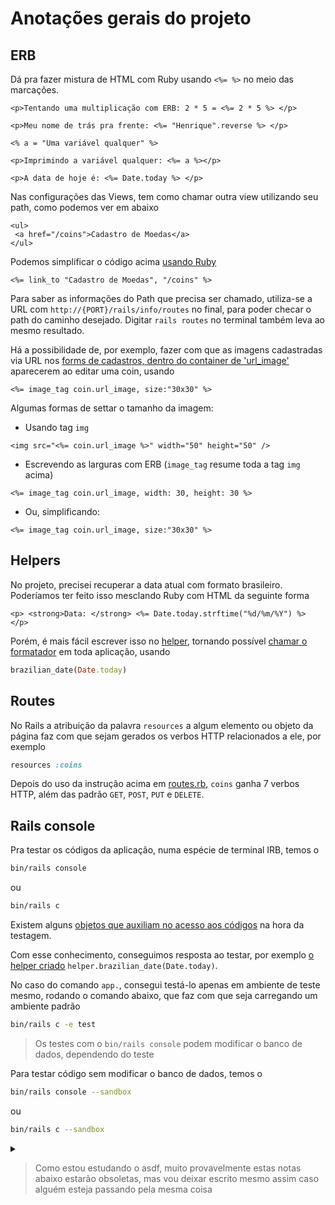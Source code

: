 # Anotações gerais do projeto

## ERB

Dá pra fazer mistura de HTML com Ruby usando `<%= %>` no meio das marcações.

```erb
<p>Tentando uma multiplicação com ERB: 2 * 5 = <%= 2 * 5 %> </p>

<p>Meu nome de trás pra frente: <%= "Henrique".reverse %> </p>

<% a = "Uma variável qualquer" %>

<p>Imprimindo a variável qualquer: <%= a %></p>

<p>A data de hoje é: <%= Date.today %> </p>
```

Nas configurações das Views, tem como chamar outra view utilizando seu path, como podemos ver em abaixo

```erb
<ul>
 <a href="/coins">Cadastro de Moedas</a>
</ul>
```

Podemos simplificar o código acima [usando Ruby][welcome_index]

```erb
<%= link_to "Cadastro de Moedas", "/coins" %>
```

Para saber as informações do Path que precisa ser chamado, utiliza-se a URL com `http://{PORT}/rails/info/routes` no final, para poder checar o path do caminho desejado. Digitar `rails routes` no terminal também leva ao mesmo resultado.

Há a possibilidade de, por exemplo, fazer com que as imagens cadastradas via URL nos [forms de cadastros, dentro do container de 'url_image'][form_erb] aparecerem ao editar uma coin, usando

```erb
<%= image_tag coin.url_image, size:"30x30" %>
```

Algumas formas de settar o tamanho da imagem:

- Usando tag `img`

```erb
<img src="<%= coin.url_image %>" width="50" height="50" />
```

- Escrevendo as larguras com ERB (`image_tag` resume toda a tag `img` acima)

```erb
<%= image_tag coin.url_image, width: 30, height: 30 %>
```

- Ou, simplificando:

```erb
<%= image_tag coin.url_image, size:"30x30" %>
```

## Helpers

No projeto, precisei recuperar a data atual com formato brasileiro. Poderíamos ter feito isso mesclando Ruby com HTML da seguinte forma

```erb
<p> <strong>Data: </strong> <%= Date.today.strftime("%d/%m/%Y") %> </p>
```

Porém, é mais fácil escrever isso no [helper][aplication_helper], tornando possível [chamar o formatador][welcome_index] em toda aplicação, usando

```ruby
brazilian_date(Date.today)
```

## Routes

No Rails a atribuição da palavra `resources` a algum elemento ou objeto da página faz com que sejam gerados os verbos HTTP relacionados a ele, por exemplo

```ruby
resources :coins
```

Depois do uso da instrução acima em [routes.rb][routes], `coins` ganha 7 verbos HTTP, além das padrão `GET`, `POST`, `PUT` e `DELETE`.

## Rails console

Pra testar os códigos da aplicação, numa espécie de terminal IRB, temos o

```bash
bin/rails console
```

ou

```bash
bin/rails c
```

Existem alguns [objetos que auxiliam no acesso aos códigos][rails_console_objects] na hora da testagem.

Com esse conhecimento, conseguimos resposta ao testar, por exemplo [o helper criado][aplication_helper] `helper.brazilian_date(Date.today)`.

No caso do comando `app.`, consegui testá-lo apenas em ambiente de teste mesmo, rodando o comando abaixo, que faz com que seja carregando um ambiente padrão

```bash
bin/rails c -e test
```

> Os testes com o `bin/rails console` podem modificar o banco de dados, dependendo do teste

Para testar código sem modificar o banco de dados, temos o

```bash
bin/rails console --sandbox
```

ou

```bash
bin/rails c --sandbox
```

<details>
<summary>

> Como estou estudando o asdf, muito provavelmente estas notas abaixo estarão obsoletas, mas vou deixar escrito mesmo assim caso alguém esteja passando pela mesma coisa

</summary>

### Atualização de Ruby

Algumas atualizações antes necessitam de upgrade do sistema inteiro e do [ruby-build][ruby-build] (caso seja o rbenv)

Pra atualizar a versão do Ruby usando rbenv é só digitar `rbenv uninstall` e seguir as instruçoes para desinstalar o ruby antigo

> Tive um erro dizendo que faltava o `libyaml` antes de atualizar o Ruby para o mais atual
> Depois de instalar o `libyaml`, rodei o comando pra instalar o Ruby novamente e rodei normalmente `rbenv install {VERSION}` e funcionou normalmente

Depois do problema resolvido, rodei `rbenv versions` pra conferir as versões do Ruby instaladas e vi que a versão anterior do Ruby ainda estava apontada. Rodando `rbenv global {VERSION}` e `rbenv local {VERSION}` para que a nova versão do Ruby fosse reconhecida. Depois disso tudo, mudamos a versão do Ruby no `Gemfile` e em `.ruby-version` e depois rodamos `bundle install` pra atualizar tudo

</details>

[rails_console_objects]: https://guides.rubyonrails.org/command_line.html#the-app-and-helper-objects
[aplication_helper]: app/../../app/helpers/application_helper.rb
[form_erb]: app/views/coins/../../../../app/views/coins/_form.html.erb
[welcome_index]: app/views/../../../app/views/welcome/index.html.erb
[routes]: app/config/../../../config/routes.rb
[ruby-build]: https://github.com/rbenv/ruby-build#installation
